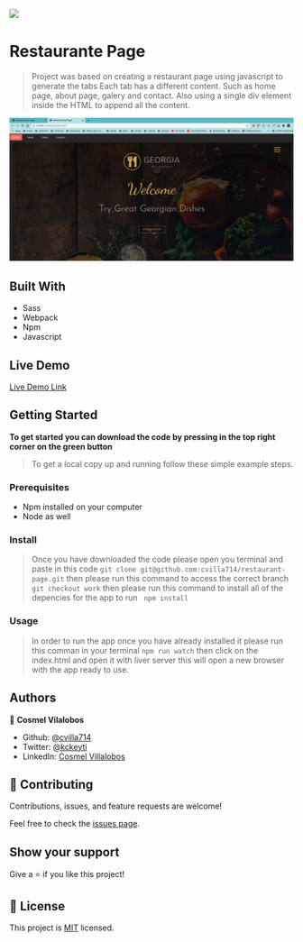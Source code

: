 ![](https://img.shields.io/badge/Microverse-blueviolet)

# Restaurante Page

> Project was based on creating a restaurant page using javascript to generate the tabs
> Each tab has a different content. Such as home page, about page, galery and contact.
> Also using a single div element inside the HTML to append all the content.


![screenshot](./app_screenshot.png)

## Built With

- Sass
- Webpack
- Npm
- Javascript

## Live Demo

[Live Demo Link](https://rawcdn.githack.com/cvilla714/restaurant-page/4e6e899bba8894e04bb6481fdfec67082086a407/dist/index.html)

## Getting Started

**To get started you can download the code by pressing in the top right corner on the green button**

> To get a local copy up and running follow these simple example steps.

### Prerequisites

- Npm installed on your computer
- Node as well

### Install

> Once you have downloaded the code please open you terminal and paste in this code
> `git clone git@github.com:cvilla714/restaurant-page.git`
> then please run this command to access the correct branch `git checkout work`
> then please run this command to install all of the depencies for the app to run ` npm install`

### Usage

> In order to run the app once you have already installed it please run this comman in your terminal
> `npm run watch`
> then click on the index.html and open it with liver server
> this will open a new browser with the app ready to use.

## Authors

👤 **Cosmel Vilalobos**

- Github: [@cvilla714](https://github.com/cvilla714)
- Twitter: [@kckeyti](https://twitter.com/kckeyti)
- LinkedIn: [Cosmel Villalobos](https://www.linkedin.com/in/cosvilla/)

## 🤝 Contributing

Contributions, issues, and feature requests are welcome!

Feel free to check the [issues page](https://github.com/cvilla714/restaurant-page/pulls).

## Show your support

Give a ⭐️ if you like this project!

## 📝 License

This project is [MIT](https://github.com/cvilla714/restaurant-page/blob/development/LICENSE) licensed.
